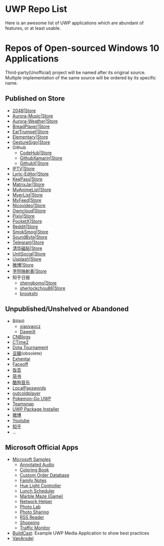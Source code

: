 # UWP Repo List

Here is an awesome list of UWP applications which are abundant of features, or at least usable.

# Repos of Open-sourced Windows 10 Applications

Third-party(Unofficial) project will be named after its original source. Multiple implementation of the same source will be ordered by its specific name.

## Published on Store

- [2048](https://github.com/YouthLin/2048UWP)|[Store](https://www.microsoft.com/store/apps/9nblggh68bb0)
- [Aurora-Music](https://github.com/pkzxs/Aurora.Music)|[Store](https://www.microsoft.com/store/apps/9nblggh6jvdt)
- [Aurora-Weather](https://github.com/pkzxs/Aurora-Weather)|[Store](https://www.microsoft.com/store/apps/9nblggh4qmj9)
- [BreadPlayer](https://github.com/theweavrs/BreadPlayer)|[Store](https://www.microsoft.com/store/apps/9nblggh42srx)
- [EarTrumpet](https://github.com/File-New-Project/EarTrumpet)|[Store](https://www.microsoft.com/store/apps/9nblggh516xp)
- [Elementary](https://github.com/ultramega/elementary-uwp)|[Store](https://www.microsoft.com/store/apps/9nblggh4lwnb)
- [GestureSign](https://github.com/TransposonY/GestureSign)|[Store](https://www.microsoft.com/store/apps/9n45wqvk2qqw)
- Github
   - [CodeHub](https://github.com/aalok05/CodeHub)|[Store](https://www.microsoft.com/store/apps/9nblggh52tbd)
   - [GithubXamarin](https://github.com/prajjwaldimri/GithubXamarin)|[Store](https://www.microsoft.com/store/apps/9nblggh40hv7)
   - [GithubX](https://github.com/yazdipour/githubx)|[Store](https://www.microsoft.com/store/apps/9P7D7PD6FBCV?ocid=badge)
- [IPTV](https://github.com/cmpute/iTV6)|[Store](https://www.microsoft.com/store/apps/9nblggh529kn)
- [Lyric-Editor](https://github.com/kljzndx/Lyric-Editor)|[Store](https://www.microsoft.com/store/apps/9mx4frgq4rqs)
- [KeePass](https://github.com/twsouthwick/KeePassWin)|[Store](https://www.microsoft.com/store/apps/9wzdncrd91jm)
- [MatrixJar](https://github.com/Worldbeater/MatrixJar)|[Store](https://www.microsoft.com/store/apps/9nblggh530bd)
- [MyAnimeList](https://github.com/Drutol/MALClient)|[Store](https://www.microsoft.com/store/apps/9nblggh5f3bl)
- [MyerList](https://github.com/JuniperPhoton/MyerListUWP)|[Store](https://www.microsoft.com/store/apps/9nblggh11k1m)
- [MyFeed](https://github.com/Worldbeater/myFeed)|[Store](https://www.microsoft.com/store/apps/9nblggh4nw02)
- [Nicovideo](https://github.com/tor4kichi/Hohoema)|[Store](https://www.microsoft.com/store/apps/9nblggh4rxt6)
- [Owncloud](https://github.com/owncloud/OwncloudUniversal)|[Store](https://www.microsoft.com/store/apps/9pj6d2hkq1zt)
- [Pixiv](https://github.com/PixeezPlusProject/PixivUniversal)|[Store](https://www.microsoft.com/store/apps/9pm8k64j71pl)
- [PocketX](https://github.com/yazdipour/pocketx)|[Store](https://www.microsoft.com/store/apps/9NDT5N34SR2P?ocid=badge)
- [Reddit](https://github.com/QuinnDamerell/Baconit)|[Store](https://www.microsoft.com/store/apps/9wzdncrfj0bc)
- [SmokSmog](https://github.com/SmokSmog/smoksmog-windows)|[Store](https://www.microsoft.com/store/apps/9nblggh1cvjw)
- [SoundByte](https://github.com/DominicMaas/SoundByte)|[Store](https://www.microsoft.com/store/apps/9nblggh4xbjg)
- [Telegram](https://github.com/UnigramDev/Unigram)|[Store](https://www.microsoft.com/store/apps/9n97zckpd60q)
- [清华磁贴](https://github.com/lizy14/Tsinghua-UWP)|[Store](https://www.microsoft.com/store/apps/9nblggh4twv4)
- [UnitSocial](https://github.com/RafasTavares/UnitSocial)|[Store](https://www.microsoft.com/store/apps/9nblggh2r8s2)
- [Usplash](https://github.com/JuniperPhoton/MyerSplashUWP)|[Store](https://www.microsoft.com/store/apps/9nblggh4vcsn)
- [微博](https://github.com/OpenWeen/OpenWeen.UWP)|[Store](https://www.microsoft.com/store/apps/9nblggh4qr41)
- [字符映射表](https://github.com/EdiWang/UWP-CharacterMap)|[Store](https://www.microsoft.com/store/apps/9wzdncrdxf41)
- 知乎日报
  - [zhengbomo](https://github.com/zhengbomo/ZhihuDaily)|[Store](https://www.microsoft.com/store/apps/9nblggh6c72w)
  - [sherlockchou86](https://github.com/sherlockchou86/ZhiHuDaily.UWP)|[Store](https://www.microsoft.com/store/apps/9nblggh5kg9w)
  - [brookshi](https://github.com/brookshi/UWP_ZhiHuRiBao)

## Unpublished/Unshelved or Abandoned

- Bilibili
  - [xiaoyaocz](https://github.com/xiaoyaocz/BiliBili-UWP)
  - [DaweiX](https://github.com/DaweiX/bilibili)
- [CNBlogs](https://github.com/sherlockchou86/CNBlogs.UWP)
- [CTime2](https://github.com/haefele/CTime2)
- [Dota Tournament](https://github.com/davidmikh/DotaTournamentHub)
- [豆瓣](https://github.com/scheshan/DoubanGroup.UWP)(obsolete)
- [Exhentai](https://github.com/OpportunityLiu/ExViewer)
- [Faceoff](https://github.com/brminnick/FaceOff)
- [饭否](https://github.com/iele/FanfouUWP)
- [简书](https://github.com/youngytj/uwp_AiJianShu)
- [酷狗音乐](https://github.com/zuozishi/KuGouMusic-UWP)
- [LocalPasswords](https://github.com/filipkristo/LocalPasswords)
- [outcoldplayer](https://github.com/myCodebox/outcoldplayer)
- [Pokemon-Go UWP](https://github.com/ST-Apps/PoGo-UWP)
- [Teamsnap](https://github.com/agangal/TeamSnapV3)
- [UWP Package Installer](https://github.com/colinkiama/UWP-Package-Installer)
- [微博](https://github.com/OpenWeen/OpenWeen.UWP)
- [Youtube](https://github.com/nahuelale/UniTube-UWP)
- [知乎](https://github.com/RickZhao/ZhiHu-Pro)
- ...

## Microsoft Official Apps
- [Microsoft Samples](https://github.com/Microsoft/Windows-universal-samples)
  - [Annotated Audio](https://github.com/Microsoft/Windows-appsample-annotated-audio)
  - [Coloring Book](https://github.com/Microsoft/Windows-appsample-coloringbook)
  - [Custom Order Database](https://github.com/Microsoft/Windows-appsample-customers-orders-database)
  - [Family Notes](https://github.com/Microsoft/Windows-appsample-familynotes)
  - [Hue Light Controller](https://github.com/Microsoft/Windows-appsample-huelightcontroller)
  - [Lunch Scheduler](https://github.com/Microsoft/Windows-appsample-lunch-scheduler)
  - [Marble Maze (Game)](https://github.com/Microsoft/Windows-appsample-marble-maze)
  - [Network Helper](https://github.com/Microsoft/Windows-appsample-networkhelper)
  - [Photo Lab](https://github.com/Microsoft/Windows-appsample-photo-lab)
  - [Photo Sharing](https://github.com/Microsoft/Appsample-Photosharing)
  - [RSS Reader](https://github.com/Microsoft/Windows-appsample-rssreader)
  - [Shopping](https://github.com/Microsoft/Windows-appsample-shopping)
  - [Traffic Monitor](https://github.com/Microsoft/Windows-appsample-trafficapp)
- [BuildCast](https://github.com/Microsoft/BuildCast): Example UWP Media Application to show best practices
- [VanArsdel](https://github.com/Microsoft/vanarsdel)
